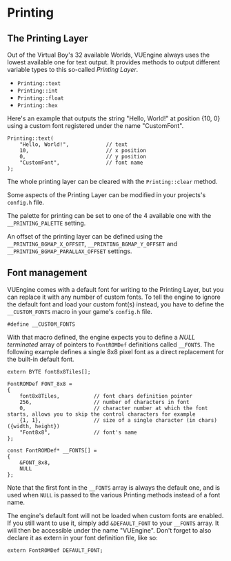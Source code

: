 Printing
========

The Printing Layer
------------------

Out of the Virtual Boy's 32 available Worlds, VUEngine always uses the lowest available one for text
output. It provides methods to output different variable types to this so-called *Printing Layer*.

- `Printing::text`
- `Printing::int`
- `Printing::float`
- `Printing::hex`

Here's an example that outputs the string "Hello, World!" at position {10, 0} using a custom font
registered under the name "CustomFont".

    Printing::text(
        "Hello, World!",			// text
        10,							// x position
        0,							// y position
        "CustomFont",				// font name
    );

The whole printing layer can be cleared with the `Printing::clear` method.

Some aspects of the Printing Layer can be modified in your projects's `config.h` file.

The palette for printing can be set to one of the 4 available one with the
`__PRINTING_PALETTE` setting.

An offset of the printing layer can be defined using the
`__PRINTING_BGMAP_X_OFFSET`, `__PRINTING_BGMAP_Y_OFFSET` and
`__PRINTING_BGMAP_PARALLAX_OFFSET` settings.


Font management
---------------

VUEngine comes with a default font for writing to the Printing Layer, but you can replace it with any number of custom fonts. To tell the engine to ignore the default font and load your custom font(s) instead, you have to define the `__CUSTOM_FONTS` macro in your game's `config.h` file.

    #define __CUSTOM_FONTS

With that macro defined, the engine expects you to define a *NULL terminated* array of pointers to `FontROMDef` definitions called `__FONTS`. The following example defines a single 8x8 pixel font as a direct replacement for the built-in default font.

    extern BYTE font8x8Tiles[];

    FontROMDef FONT_8x8 =
    {
	    font8x8Tiles,			// font chars definition pointer
        256,					// number of characters in font
        0,						// character number at which the font starts, allows you to skip the control characters for example
        {1, 1},					// size of a single character (in chars) ({width, height})
        "Font8x8",				// font's name
    };

    const FontROMDef* __FONTS[] =
    {
        &FONT_8x8,
        NULL
    };

Note that the first font in the `__FONTS` array is always the default one, and is used when `NULL` is passed to the various Printing methods instead of a font name.

The engine's default font will not be loaded when custom fonts are enabled. If you still want to use it, simply add `&DEFAULT_FONT` to your `__FONTS` array. It will then be accessible under the name "VUEngine". Don't forget to also declare it as extern in your font definition file, like so:

    extern FontROMDef DEFAULT_FONT;
